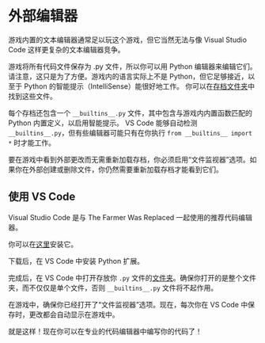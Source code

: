 # 外部编辑器
游戏内置的文本编辑器通常足以玩这个游戏，但它当然无法与像 Visual Studio Code 这样更复杂的文本编辑器竞争。

游戏将所有代码文件保存为 .py 文件，所以你可以用 Python 编辑器来编辑它们。
请注意，这只是为了方便。游戏内的语言实际上不是 Python，但它足够接近，以至于 Python 的智能提示（IntelliSense）能很好地工作。
你可以在[存档文件夹](persistent_data_path/Saves)中找到这些文件。

每个存档还包含一个 `__builtins__.py` 文件，其中包含与游戏内内置函数匹配的 Python 内置定义，以启用智能提示。
VS Code 能够自动检测 `__builtins__.py`，但有些编辑器可能只有在你执行 `from __builtins__ import *` 时才能工作。

要在游戏中看到外部更改而无需重新加载存档，你必须启用“文件监视器”选项。如果你在外部创建或删除文件，你仍然需要重新加载存档才能看到它们。

## 使用 VS Code
Visual Studio Code 是与 The Farmer Was Replaced 一起使用的推荐代码编辑器。

你可以在[这里](https://code.visualstudio.com/download)安装它。

下载后，在 VS Code 中安装 Python 扩展。

完成后，在 VS Code 中打开存放你 `.py` 文件的[文件夹](persistent_data_path/Saves)。确保你打开的是整个文件夹，而不仅仅是单个文件，否则 `__builtins__.py` 文件将不起作用。

在游戏中，确保你已经打开了“文件监视器”选项。现在，每次你在 VS Code 中保存时，更改都会自动显示在游戏中。

就是这样！现在你可以在专业的代码编辑器中编写你的代码了！